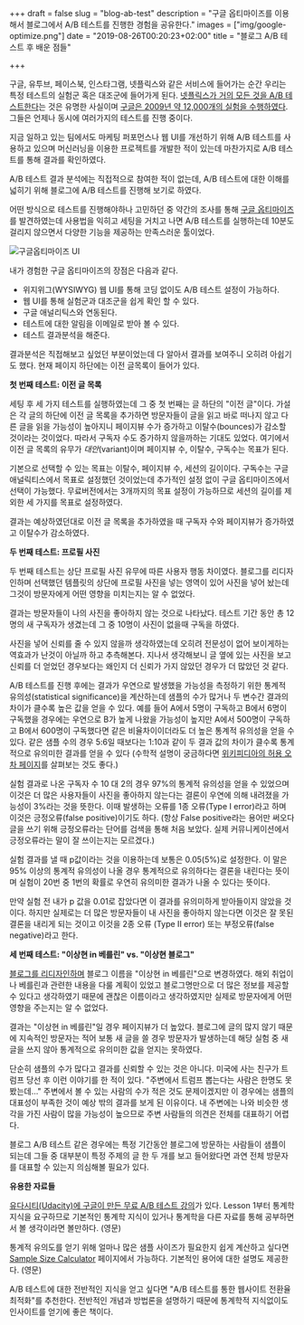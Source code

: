 +++
draft = false
slug = "blog-ab-test"
description = "구글 옵티마이즈를 이용해서 블로그에서 A/B 테스트를 진행한 경험을 공유한다."
images = ["img/google-optimize.png"]
date = "2019-08-26T00:20:23+02:00"
title = "블로그 A/B 테스트 후 배운 점들"

+++

구글, 유투브, 페이스북, 인스타그램, 넷플릭스와 같은 서비스에 들어가는 순간 우리는 특정 테스트의 실험군 혹은 대조군에 들어가게 된다. [넷플릭스가 거의 모든 것을 A/B 테스트한다](https://www.quora.com/What-types-of-things-does-Netflix-A-B-test-aside-from-member-sign-up)는 것은 유명한 사실이며 [구글은 2009년 약 12,000개의 실험을 수행하였다](https://searchengineland.com/whos-afraid-of-the-big-bold-test-134569). 그들은 언제나 동시에 여러가지의 테스트를 진행 중이다.

지금 일하고 있는 팀에서도 마케팅 퍼포먼스나 웹 UI를 개선하기 위해 A/B 테스트를 사용하고 있으며 머신러닝을 이용한 프로젝트를 개발한 적이 있는데 마찬가지로 A/B 테스트를 통해 결과를 확인하였다.

A/B 테스트 결과 분석에는 직접적으로 참여한 적이 없는데, A/B 테스트에 대한 이해를 넓히기 위해 블로그에 A/B 테스트를 진행해 보기로 하였다.

어떤 방식으로 테스트를 진행해야하나 고민하던 중 약간의 조사를 통해 [구글 옵티마이즈](https://optimize.google.com)를 발견하였는데 사용법을 익히고 세팅을 거치고 나면 A/B 테스트를 실행하는데 10분도 걸리지 않으면서 다양한 기능을 제공하는 만족스러운 툴이었다.

<img src="/img/google-optimize.png" title="구글옵티마이즈 UI">

내가 경험한 구글 옵티마이즈의 장점은 다음과 같다.

* 위지위그(WYSIWYG) 웹 UI를 통해 코딩 없이도 A/B 테스트 설정이 가능하다.
* 웹 UI를 통해 실험군과 대조군을 쉽게 확인 할 수 있다.
* 구글 애널리틱스와 연동된다.
* 테스트에 대한 알림을 이메일로 받아 볼 수 있다.
* 테스트 결과분석을 해준다.

결과분석은 직접해보고 싶었던 부분이었는데 다 알아서 결과를 보여주니 오히려 아쉽기도 했다. 현재 페이지 하단에는 이전 글목록이 들어가 있다.

**첫 번째 테스트: 이전 글 목록**

세팅 후 세 가지 테스트를 실행하였는데 그 중 첫 번째는 글 하단의 "이전 글"이다. 가설은 각 글의 하단에 이전 글 목록을 추가하면 방문자들이 글을 읽고 바로 떠나지 않고 다른 글을 읽을 가능성이 높아지니 페이지뷰 수가 증가하고 이탈수(bounces)가 감소할 것이라는 것이었다. 따라서 구독자 수도 증가하지 않을까하는 기대도 있었다. 여기에서 이전 글 목록의 유무가 _대안_(variant)이며  페이지뷰 수, 이탈수, 구독수는 목표가 된다.

기본으로 선택할 수 있는 목표는 이탈수, 페이지뷰 수, 세션의 길이이다. 구독수는 구글 애널릭티스에서 목표로 설정했던 것이었는데 추가적인 설정 없이 구글 옵티마이즈에서 선택이 가능했다. 무료버전에서는 3개까지의 목표 설정이 가능하므로 세션의 길이를 제외한 세 가지를 목표로 설정하였다.

결과는 예상하였던대로 이전 글 목록을 추가하였을 때 구독자 수와 페이지뷰가 증가하였고 이탈수가 감소하였다.

**두 번째 테스트: 프로필 사진**

두 번째 테스트는 상단 프로필 사진 유무에 따른 사용자 행동 차이였다. 블로그를 리디자인하며 선택했던 템플릿의 상단에 프로필 사진을 넣는 영역이 있어 사진을 넣어 놨는데 그것이 방문자에게 어떤 영향을 미치는지는 알 수 없었다.

결과는 방문자들이 나의 사진을 좋아하지 않는 것으로 나타났다. 테스트 기간 동안 총 12명의 새 구독자가 생겼는데 그 중 10명이 사진이 없을때 구독을 하였다.

사진을 넣어 신뢰를 줄 수 있지 않을까 생각하였는데 오히려 전문성이 없어 보이게하는 역효과가 난것이 아닐까 하고 추측해본다. 지나서 생각해보니 글 옆에 있는 사진을 보고 신뢰를 더 얻었던 경우보다는 왜인지 더 신뢰가 가지 않았던 경우가 더 많았던 것 같다.

A/B 테스트를 진행 후에는 결과가 우연으로 발생했을 가능성을 측정하기 위한 통계적 유의성(statistical significance)을 계산하는데 샘플의 수가 많거나 두 변수간 결과의 차이가 클수록 높은 값을 얻을 수 있다. 예를 들어 A에서 5명이 구독하고 B에서 6명이 구독했을 경우에는 우연으로 B가 높게 나왔을 가능성이 높지만 A에서 500명이 구독하고 B에서 600명이 구독했다면 같은 비율차이이더라도 더 높은 통계적 유의성을 얻을 수 있다. 같은 샘플 수의 경우 5:6일 때보다는 1:10과 같이 두 결과 값의 차이가 클수록 통계적으로 유의미한 결과를 얻을 수 있다 (수학적 설명이 궁금하다면 [위키피디아의 허용 오차 페이지](https://ko.wikipedia.org/wiki/허용_오차)를 살펴보는 것도 좋다.)

실험 결과로 나온 구독자 수 10 대 2의 경우 97%의 통계적 유의성을 얻을 수 있었으며 이것은 더 많은 사용자들이 사진을 좋아하지 않는다는 결론이 우연에 의해 내려졌을 가능성이 3%라는 것을 뜻한다. 이때 발생하는 오류를 1종 오류(Type I error)라고 하며 이것은 긍정오류(false positive)이기도 하다. (항상 False positive라는 용어만 써오다 글을 쓰기 위해 긍정오류라는 단어를 검색을 통해 처음 보았다. 실제 커뮤니케이션에서 긍정오류라는 말이 잘 쓰이는지는 모르겠다.)

실험 결과를 낼 때 p값이라는 것을 이용하는데 보통은 0.05(5%)로 설정한다. 이 말은 95% 이상의 통계적 유의성이 나올 경우 통계적으로 유의하다는 결론을 내린다는 뜻이며 실험이 20번 중 1번의 확률로 우연히 유의미한 결과가 나올 수 있다는 뜻이다.

만약 실험 전 내가 p 값을 0.01로 잡았다면 이 결과를 유의미하게 받아들이지 않았을 것이다. 하지만 실제로는 더 많은 방문자들이 내 사진을 좋아하지 않는다면 이것은 잘 못된 결론을 내리게 되는 것이고 이것을 2종 오류 (Type II error) 또는 부정오류(false negative)라고 한다.

**세 번째 테스트: "이상현 in 베를린" vs. "이상현 블로그"**

[블로그를 리디자인하며](https://iamsang.com/blog/2017/05/22/blog-rebranding-and-from-tumblr-to-github-page-and-hugo/) 블로그 이름을 "이상현 in 베를린"으로 변경하였다. 해외 취업이나 베를린과 관련한 내용을 다룰 계획이 있었고 블로그명만으로 더 많은 정보를 제공할 수 있다고 생각하였기 때문에 괜찮은 이름이라고 생각하였지만 실제로 방문자에게 어떤 영향을 주는지는 알 수 없었다.

결과는 "이상현 in 베를린"일 경우 페이지뷰가 더 높았다. 블로그에 글의 많지 않기 때문에 지속적인 방문자는 적어 보통 새 글을 쓸 경우 방문자가 발생하는데 해당 실험 중 새 글을 쓰지 않아 통계적으로 유의미한 값을 얻지는 못하였다.

단순히 샘플의 수가 많다고 결과를 신뢰할 수 있는 것은 아니다. 미국에 사는 친구가 트럼프 당선 후 이런 이야기를 한 적이 있다. "주변에서 트럼프 뽑는다는 사람은 한명도 못 봤는데…" 주변에서 볼 수 있는 사람의 수가 적은 것도 문제이겠지만 이 경우에는 샘플의 대표성이 부족한 것이 예상 밖의 결과를 보게 된 이유이다. 내 주변에는 나와 비슷한 생각을 가진 사람이 많을 가능성이 높으므로 주변 사람들의 의견은 전체를 대표하기 어렵다.

블로그 A/B 테스트 같은 경우에는 특정 기간동안 블로그에 방문하는 사람들이 샘플이 되는데 그들 중 대부분이 특정 주제의 글 한 두 개를 보고 들어왔다면 과연 전체 방문자를 대표할 수 있는지 의심해볼 필요가 있다.

**유용한 자료들**

[유다시티(Udacity)에 구글이 만든 무료 A/B 테스트 강의](https://eu.udacity.com/course/ab-testing--ud257)가 있다. Lesson 1부터 통계학 지식을 요구하므로 기본적인 통계학 지식이 있거나 통계학을 다른 자료를 통해 공부하면서 볼 생각이라면 볼만하다. (영문)

통계적 유의도를 얻기 위해 얼마나 많은 샘플 사이즈가 필요한지 쉽게 계산하고 싶다면 [Sample Size Calculator](https://www.abtasty.com/sample-size-calculator/) 페이지에서 가능하다. 기본적인 용어에 대한 설명도 제공한다. (영문)

A/B 테스트에 대한 전반적인 지식을 얻고 싶다면 "A/B 테스트를 통한 웹사이트 전환율 최적화"를 추천한다. 전반적인 개념과 방법론을 설명하기 때문에 통계학적 지식없이도 인사이트를 얻기에 좋은 책이다.
